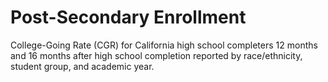 # Post-Secondary Enrollment

College-Going Rate (CGR) for California high school completers 12 months and 16
months after high school completion reported by race/ethnicity, student group,
and academic year.
